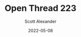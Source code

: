 ---
layout: podcast
title: "Open Thread 223"
author: Scott Alexander
description: https://astralcodexten.substack.com/p/open-thread-223
date: 2022-05-08
length: 368739
duration: 92
guid: open-thread-223
---